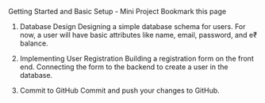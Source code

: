 Getting Started and Basic Setup - Mini Project
 Bookmark this page

1. Database Design 
Designing a simple database schema for users. 
For now, a user will have basic attributes like name, email, password, and e₹ balance.

2. Implementing User Registration 
Building a registration form on the front end.
Connecting the form to the backend to create a user in the database.

3. Commit to GitHub 
Commit and push your changes to GitHub.
